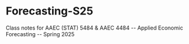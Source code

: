 # Forecasting-S25
Class notes for AAEC (STAT) 5484 &amp; AAEC 4484 -- Applied Economic Forecasting -- Spring 2025
